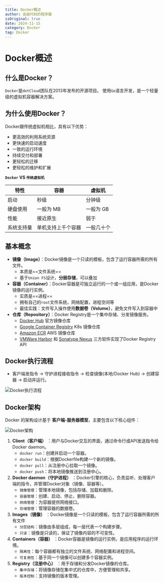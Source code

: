 ```yaml
---
title: Docker概述
author: 会敲代码的程序猿
isOriginal: true
date: 2024-11-15
category: Docker
tag: Docker
---
```


# Docker概述

## 什么是Docker？

`Docker`是`dotCloud`团队在2013年发布的开源项目。 使用`Go`语言开发，是一个轻量级的虚拟机容器解决方案。

## 为什么使用Docker？

Docker跟传统虚拟机相比，具有以下优势：

* 更高效的利用系统资源
* 更快速的启动速度
* 一致的运行环境
* 持续交付和部署
* 更轻松的迁移
* 更轻松的维护和扩展

**`Docker` VS `传统虚拟机`**

| 特性    | 容器        | 虚拟机    |
|-------|-----------|--------|
| 启动    | 秒级        | 分钟级    |
| 硬盘使用  | 一般为 MB    | 一般为 GB |
| 性能    | 接近原生      | 弱于     |
| 系统支持量 | 单机支持上千个容器 | 一般几十个  |

## 基本概念

* **镜像（Image）**：Docker镜像是一个只读的模板，包含了运行容器所需的所有文件。
  * 本质是==文件系统==
  * 基于`Union FS`设计，**分层存储**，可以叠加
* **容器（Container）**：Docker容器是可独立运行的一个或一组应用，是Docker镜像的运行实例。
  * 实质是==进程==
  * 拥有自己的`root`文件系统，网络配置，进程空间等
  * 最佳实践：文件写入操作使用**数据卷（Volume）**，避免文件写入到容器中
* **仓库（Repository）**：Docker Registry是一个集中存储、分发镜像服务。
    * [Docker Hub](https://hub.docker.com/) 官方镜像仓库
    * [Google Container Registry](https://cloud.google.com/artifact-registry/docs?hl=zh-cn) K8s 镜像仓库
    * [Amazon ECR](https://aws.amazon.com/cn/ecr/) AWS 镜像仓库
    * [VMWare Harbor](https://github.com/goharbor/harbor) 和 [Sonatype Nexus](https://www.sonatype.com/docker)
      三方软件实现了Docker Registry API

## Docker执行流程

* 客户端发指令 → 守护进程接收指令 → 检查镜像(本地/Docker Hub) → 创建容器 → 启动并运行。

![Docker执行流程](http://img.geekyspace.cn/pictures/2024/202411152359021.png)

## Docker架构

Docker 的架构设计基于 **客户端-服务器模型**，主要包含以下核心组件：

![Docker架构](http://img.geekyspace.cn/pictures/2024/202411262315598.webp)

1. **Client（客户端）** ：用户与Docker交互的界面，通过命令行或API发送指令给Docker daemon。
   * `docker run`：创建并启动一个容器。
   * `docker build`：根据Dockerfile构建一个新的镜像。
   * `docker pull`：从注册中心拉取一个镜像。
   * `docker push`：将本地镜像推送到注册中心。
2. **Docker daemon（守护进程）** ：Docker引擎的核心，负责监听、处理客户端的指令，并管理Docker对象（镜像、容器等）。
   * `镜像管理`：管理本地镜像，包括存储、加载和删除。
   * `容器管理`：创建、启动、停止、删除容器。
   * `网络管理`：为容器提供网络接口。
   * `存储管理`：管理容器的数据卷。
3. **Images（镜像）** ：Docker镜像是一个只读的模板，包含了运行容器所需的所有文件
   * `分层结构`：镜像由多层组成，每一层代表一个构建步骤。
   * `只读`：镜像是只读的，保证了镜像内容的不可变性。
4. **Containers（容器）** ：Docker容器是镜像的运行实例，是应用程序的运行环境。
   * `隔离性`：每个容器都有独立的文件系统、网络配置和进程空间。
   * `可复用性`：基于同一个镜像可以创建多个容器实例。
5. **Registry（注册中心）** ：用于存储和分发Docker镜像的仓库。
   * `集中存储`：将镜像存储在集中式的仓库中，方便管理和共享。
   * `版本控制`：支持镜像的版本管理。